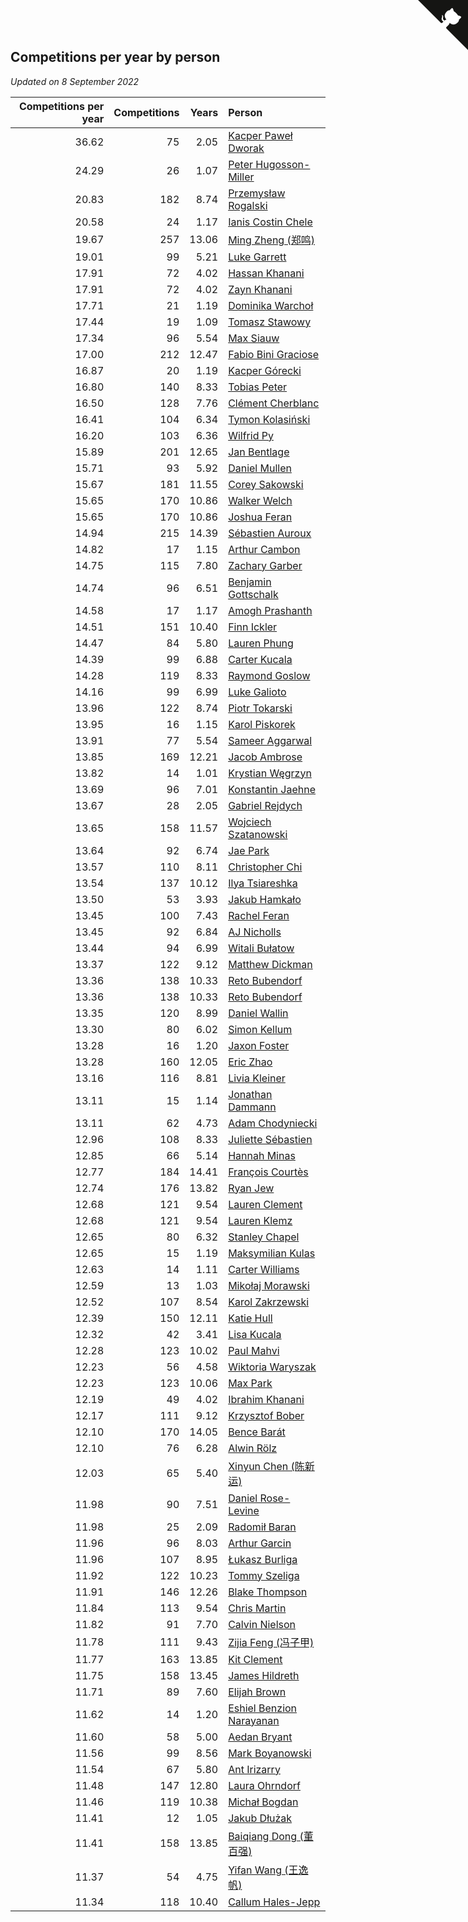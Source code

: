 ## Competitions per year by person

*Updated on  8 September 2022*

| Competitions per year | Competitions | Years | Person |
| ---: | ---: | ---: | :--- |
| 36.62 | 75 | 2.05 | [Kacper Paweł Dworak](https://www.worldcubeassociation.org/persons/2020DWOR01) |
| 24.29 | 26 | 1.07 | [Peter Hugosson-Miller](https://www.worldcubeassociation.org/persons/2021HUGO01) |
| 20.83 | 182 | 8.74 | [Przemysław Rogalski](https://www.worldcubeassociation.org/persons/2013ROGA02) |
| 20.58 | 24 | 1.17 | [Ianis Costin Chele](https://www.worldcubeassociation.org/persons/2021CHEL01) |
| 19.67 | 257 | 13.06 | [Ming Zheng (郑鸣)](https://www.worldcubeassociation.org/persons/2009ZHEN11) |
| 19.01 | 99 | 5.21 | [Luke Garrett](https://www.worldcubeassociation.org/persons/2017GARR05) |
| 17.91 | 72 | 4.02 | [Hassan Khanani](https://www.worldcubeassociation.org/persons/2018KHAN26) |
| 17.91 | 72 | 4.02 | [Zayn Khanani](https://www.worldcubeassociation.org/persons/2018KHAN28) |
| 17.71 | 21 | 1.19 | [Dominika Warchoł](https://www.worldcubeassociation.org/persons/2021WARC01) |
| 17.44 | 19 | 1.09 | [Tomasz Stawowy](https://www.worldcubeassociation.org/persons/2021STAW01) |
| 17.34 | 96 | 5.54 | [Max Siauw](https://www.worldcubeassociation.org/persons/2017SIAU02) |
| 17.00 | 212 | 12.47 | [Fabio Bini Graciose](https://www.worldcubeassociation.org/persons/2010GRAC02) |
| 16.87 | 20 | 1.19 | [Kacper Górecki](https://www.worldcubeassociation.org/persons/2021GORE01) |
| 16.80 | 140 | 8.33 | [Tobias Peter](https://www.worldcubeassociation.org/persons/2014PETE03) |
| 16.50 | 128 | 7.76 | [Clément Cherblanc](https://www.worldcubeassociation.org/persons/2014CHER05) |
| 16.41 | 104 | 6.34 | [Tymon Kolasiński](https://www.worldcubeassociation.org/persons/2016KOLA02) |
| 16.20 | 103 | 6.36 | [Wilfrid Py](https://www.worldcubeassociation.org/persons/2016PYWI01) |
| 15.89 | 201 | 12.65 | [Jan Bentlage](https://www.worldcubeassociation.org/persons/2010BENT01) |
| 15.71 | 93 | 5.92 | [Daniel Mullen](https://www.worldcubeassociation.org/persons/2016MULL04) |
| 15.67 | 181 | 11.55 | [Corey Sakowski](https://www.worldcubeassociation.org/persons/2011SAKO01) |
| 15.65 | 170 | 10.86 | [Walker Welch](https://www.worldcubeassociation.org/persons/2011WELC01) |
| 15.65 | 170 | 10.86 | [Joshua Feran](https://www.worldcubeassociation.org/persons/2011FERA01) |
| 14.94 | 215 | 14.39 | [Sébastien Auroux](https://www.worldcubeassociation.org/persons/2008AURO01) |
| 14.82 | 17 | 1.15 | [Arthur Cambon](https://www.worldcubeassociation.org/persons/2021CAMB01) |
| 14.75 | 115 | 7.80 | [Zachary Garber](https://www.worldcubeassociation.org/persons/2014GARB01) |
| 14.74 | 96 | 6.51 | [Benjamin Gottschalk](https://www.worldcubeassociation.org/persons/2016GOTT01) |
| 14.58 | 17 | 1.17 | [Amogh Prashanth](https://www.worldcubeassociation.org/persons/2021PRAS01) |
| 14.51 | 151 | 10.40 | [Finn Ickler](https://www.worldcubeassociation.org/persons/2012ICKL01) |
| 14.47 | 84 | 5.80 | [Lauren Phung](https://www.worldcubeassociation.org/persons/2016PHUN02) |
| 14.39 | 99 | 6.88 | [Carter Kucala](https://www.worldcubeassociation.org/persons/2015KUCA01) |
| 14.28 | 119 | 8.33 | [Raymond Goslow](https://www.worldcubeassociation.org/persons/2014GOSL01) |
| 14.16 | 99 | 6.99 | [Luke Galioto](https://www.worldcubeassociation.org/persons/2015GALI02) |
| 13.96 | 122 | 8.74 | [Piotr Tokarski](https://www.worldcubeassociation.org/persons/2013TOKA01) |
| 13.95 | 16 | 1.15 | [Karol Piskorek](https://www.worldcubeassociation.org/persons/2021PISK01) |
| 13.91 | 77 | 5.54 | [Sameer Aggarwal](https://www.worldcubeassociation.org/persons/2017AGGA01) |
| 13.85 | 169 | 12.21 | [Jacob Ambrose](https://www.worldcubeassociation.org/persons/2010AMBR01) |
| 13.82 | 14 | 1.01 | [Krystian Węgrzyn](https://www.worldcubeassociation.org/persons/2021WEGR01) |
| 13.69 | 96 | 7.01 | [Konstantin Jaehne](https://www.worldcubeassociation.org/persons/2015JAEH01) |
| 13.67 | 28 | 2.05 | [Gabriel Rejdych](https://www.worldcubeassociation.org/persons/2020REJD01) |
| 13.65 | 158 | 11.57 | [Wojciech Szatanowski](https://www.worldcubeassociation.org/persons/2011SZAT01) |
| 13.64 | 92 | 6.74 | [Jae Park](https://www.worldcubeassociation.org/persons/2015PARK24) |
| 13.57 | 110 | 8.11 | [Christopher Chi](https://www.worldcubeassociation.org/persons/2014CHIC01) |
| 13.54 | 137 | 10.12 | [Ilya Tsiareshka](https://www.worldcubeassociation.org/persons/2012TERE01) |
| 13.50 | 53 | 3.93 | [Jakub Hamkało](https://www.worldcubeassociation.org/persons/2018HAMK01) |
| 13.45 | 100 | 7.43 | [Rachel Feran](https://www.worldcubeassociation.org/persons/2015FERA01) |
| 13.45 | 92 | 6.84 | [AJ Nicholls](https://www.worldcubeassociation.org/persons/2015NICH04) |
| 13.44 | 94 | 6.99 | [Witali Bułatow](https://www.worldcubeassociation.org/persons/2015BUAT01) |
| 13.37 | 122 | 9.12 | [Matthew Dickman](https://www.worldcubeassociation.org/persons/2013DICK01) |
| 13.36 | 138 | 10.33 | [Reto Bubendorf](https://www.worldcubeassociation.org/persons/2012BUBE01) |
| 13.36 | 138 | 10.33 | [Reto Bubendorf](https://www.worldcubeassociation.org/persons/2012BUBE01) |
| 13.35 | 120 | 8.99 | [Daniel Wallin](https://www.worldcubeassociation.org/persons/2013WALL03) |
| 13.30 | 80 | 6.02 | [Simon Kellum](https://www.worldcubeassociation.org/persons/2016KELL12) |
| 13.28 | 16 | 1.20 | [Jaxon Foster](https://www.worldcubeassociation.org/persons/2021FOST01) |
| 13.28 | 160 | 12.05 | [Eric Zhao](https://www.worldcubeassociation.org/persons/2010ZHAO19) |
| 13.16 | 116 | 8.81 | [Livia Kleiner](https://www.worldcubeassociation.org/persons/2013KLEI03) |
| 13.11 | 15 | 1.14 | [Jonathan Dammann](https://www.worldcubeassociation.org/persons/2021DAMM01) |
| 13.11 | 62 | 4.73 | [Adam Chodyniecki](https://www.worldcubeassociation.org/persons/2017CHOD02) |
| 12.96 | 108 | 8.33 | [Juliette Sébastien](https://www.worldcubeassociation.org/persons/2014SEBA01) |
| 12.85 | 66 | 5.14 | [Hannah Minas](https://www.worldcubeassociation.org/persons/2017MINA04) |
| 12.77 | 184 | 14.41 | [François Courtès](https://www.worldcubeassociation.org/persons/2008COUR01) |
| 12.74 | 176 | 13.82 | [Ryan Jew](https://www.worldcubeassociation.org/persons/2008JEWR01) |
| 12.68 | 121 | 9.54 | [Lauren Clement](https://www.worldcubeassociation.org/persons/2013KLEM01) |
| 12.68 | 121 | 9.54 | [Lauren Klemz](https://www.worldcubeassociation.org/persons/2013KLEM01) |
| 12.65 | 80 | 6.32 | [Stanley Chapel](https://www.worldcubeassociation.org/persons/2016CHAP04) |
| 12.65 | 15 | 1.19 | [Maksymilian Kulas](https://www.worldcubeassociation.org/persons/2021KULA02) |
| 12.63 | 14 | 1.11 | [Carter Williams](https://www.worldcubeassociation.org/persons/2021WILL06) |
| 12.59 | 13 | 1.03 | [Mikołaj Morawski](https://www.worldcubeassociation.org/persons/2021MORA01) |
| 12.52 | 107 | 8.54 | [Karol Zakrzewski](https://www.worldcubeassociation.org/persons/2014ZAKR01) |
| 12.39 | 150 | 12.11 | [Katie Hull](https://www.worldcubeassociation.org/persons/2010HULL01) |
| 12.32 | 42 | 3.41 | [Lisa Kucala](https://www.worldcubeassociation.org/persons/2019KUCA01) |
| 12.28 | 123 | 10.02 | [Paul Mahvi](https://www.worldcubeassociation.org/persons/2012MAHV01) |
| 12.23 | 56 | 4.58 | [Wiktoria Waryszak](https://www.worldcubeassociation.org/persons/2018WARY01) |
| 12.23 | 123 | 10.06 | [Max Park](https://www.worldcubeassociation.org/persons/2012PARK03) |
| 12.19 | 49 | 4.02 | [Ibrahim Khanani](https://www.worldcubeassociation.org/persons/2018KHAN27) |
| 12.17 | 111 | 9.12 | [Krzysztof Bober](https://www.worldcubeassociation.org/persons/2013BOBE01) |
| 12.10 | 170 | 14.05 | [Bence Barát](https://www.worldcubeassociation.org/persons/2008BARA01) |
| 12.10 | 76 | 6.28 | [Alwin Rölz](https://www.worldcubeassociation.org/persons/2016ROLZ01) |
| 12.03 | 65 | 5.40 | [Xinyun Chen (陈新运)](https://www.worldcubeassociation.org/persons/2017CHEN36) |
| 11.98 | 90 | 7.51 | [Daniel Rose-Levine](https://www.worldcubeassociation.org/persons/2015ROSE01) |
| 11.98 | 25 | 2.09 | [Radomił Baran](https://www.worldcubeassociation.org/persons/2020BARA02) |
| 11.96 | 96 | 8.03 | [Arthur Garcin](https://www.worldcubeassociation.org/persons/2014GARC27) |
| 11.96 | 107 | 8.95 | [Łukasz Burliga](https://www.worldcubeassociation.org/persons/2013BURL01) |
| 11.92 | 122 | 10.23 | [Tommy Szeliga](https://www.worldcubeassociation.org/persons/2012SZEL01) |
| 11.91 | 146 | 12.26 | [Blake Thompson](https://www.worldcubeassociation.org/persons/2010THOM03) |
| 11.84 | 113 | 9.54 | [Chris Martin](https://www.worldcubeassociation.org/persons/2013MART03) |
| 11.82 | 91 | 7.70 | [Calvin Nielson](https://www.worldcubeassociation.org/persons/2014NIEL03) |
| 11.78 | 111 | 9.43 | [Zijia Feng (冯子甲)](https://www.worldcubeassociation.org/persons/2013FENG02) |
| 11.77 | 163 | 13.85 | [Kit Clement](https://www.worldcubeassociation.org/persons/2008CLEM01) |
| 11.75 | 158 | 13.45 | [James Hildreth](https://www.worldcubeassociation.org/persons/2009HILD01) |
| 11.71 | 89 | 7.60 | [Elijah Brown](https://www.worldcubeassociation.org/persons/2015BROW03) |
| 11.62 | 14 | 1.20 | [Eshiel Benzion Narayanan](https://www.worldcubeassociation.org/persons/2021NARA03) |
| 11.60 | 58 | 5.00 | [Aedan Bryant](https://www.worldcubeassociation.org/persons/2017BRYA06) |
| 11.56 | 99 | 8.56 | [Mark Boyanowski](https://www.worldcubeassociation.org/persons/2014BOYA01) |
| 11.54 | 67 | 5.80 | [Ant Irizarry](https://www.worldcubeassociation.org/persons/2016IRIZ02) |
| 11.48 | 147 | 12.80 | [Laura Ohrndorf](https://www.worldcubeassociation.org/persons/2009OHRN01) |
| 11.46 | 119 | 10.38 | [Michał Bogdan](https://www.worldcubeassociation.org/persons/2012BOGD01) |
| 11.41 | 12 | 1.05 | [Jakub Dłużak](https://www.worldcubeassociation.org/persons/2021DLUZ01) |
| 11.41 | 158 | 13.85 | [Baiqiang Dong (董百强)](https://www.worldcubeassociation.org/persons/2008DONG06) |
| 11.37 | 54 | 4.75 | [Yifan Wang (王逸帆)](https://www.worldcubeassociation.org/persons/2017WANY29) |
| 11.34 | 118 | 10.40 | [Callum Hales-Jepp](https://www.worldcubeassociation.org/persons/2012HALE01) |


<a href="https://github.com/jonatanklosko/wca_statistics" class="github-corner" aria-label="View source on Github"><svg width="80" height="80" viewBox="0 0 250 250" style="fill:#151513; color:#fff; position: absolute; top: 0; border: 0; right: 0;" aria-hidden="true"><path d="M0,0 L115,115 L130,115 L142,142 L250,250 L250,0 Z"></path><path d="M128.3,109.0 C113.8,99.7 119.0,89.6 119.0,89.6 C122.0,82.7 120.5,78.6 120.5,78.6 C119.2,72.0 123.4,76.3 123.4,76.3 C127.3,80.9 125.5,87.3 125.5,87.3 C122.9,97.6 130.6,101.9 134.4,103.2" fill="currentColor" style="transform-origin: 130px 106px;" class="octo-arm"></path><path d="M115.0,115.0 C114.9,115.1 118.7,116.5 119.8,115.4 L133.7,101.6 C136.9,99.2 139.9,98.4 142.2,98.6 C133.8,88.0 127.5,74.4 143.8,58.0 C148.5,53.4 154.0,51.2 159.7,51.0 C160.3,49.4 163.2,43.6 171.4,40.1 C171.4,40.1 176.1,42.5 178.8,56.2 C183.1,58.6 187.2,61.8 190.9,65.4 C194.5,69.0 197.7,73.2 200.1,77.6 C213.8,80.2 216.3,84.9 216.3,84.9 C212.7,93.1 206.9,96.0 205.4,96.6 C205.1,102.4 203.0,107.8 198.3,112.5 C181.9,128.9 168.3,122.5 157.7,114.1 C157.9,116.9 156.7,120.9 152.7,124.9 L141.0,136.5 C139.8,137.7 141.6,141.9 141.8,141.8 Z" fill="currentColor" class="octo-body"></path></svg></a><style>.github-corner:hover .octo-arm{animation:octocat-wave 560ms ease-in-out}@keyframes octocat-wave{0%,100%{transform:rotate(0)}20%,60%{transform:rotate(-25deg)}40%,80%{transform:rotate(10deg)}}@media (max-width:500px){.github-corner:hover .octo-arm{animation:none}.github-corner .octo-arm{animation:octocat-wave 560ms ease-in-out}}</style>
